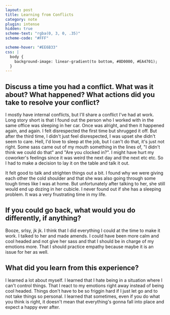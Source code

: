 ```yaml
---
layout: post
title: Learning from Conflicts
category: note
plugin: intense
hidden: true
scheme-text: "rgba(0, 3, 0, .35)"
scheme-code: "#FFF"

scheme-hover: "#EE6B33"
css: |
  body {
    background-image: linear-gradient(to bottom, #8D0000, #EA4701);
  }
---
```


## Discuss a time you had a conflict. What was it about? What happened? What actions did you take to resolve your conflict?

I mostly have internal conflicts, but I'll share a conflict I've had at work. Long story short is that I found out the person who I worked with in the same office was sleeping in her car. Once was alright, and then it happened again, and again. I felt disrespected the first time but shrugged it off. But after the third time, I didn't just feel disrespected, I was upset she didn't seem to care. Hell, I'd love to sleep at the job, but I can't do that, it's just not right. Some sass came out of my mouth something in the lines of, "I didn't think we could do that" and "Are you clocked in?". I might have hurt my coworker's feelings since it was weird the next day and the next etc etc. So I had to make a decision to lay it on the table and talk it out.

It felt good to talk and strighten things out a bit. I found why we were giving each other the cold shoulder and that she was also going through some tough times like I was at home. But unfortunately after talking to her, she still would end up dozing in her cubicle. I never found out if she has a sleeping problem. It was a very frustrating time in my life.

## If you could go back, what would you do differently, if anything?

Booze, srlsy, jk jk. I think that I did everything I could at the time to make it work. I talked to her and made amends. I could have been more calm and cool headed and not give her sass and that I should be in charge of my emotions more. That I should practice empathy because maybe it is an issue for her as well.

## What did you learn from this experience?

I learned a lot about myself. I learned that I hate being in a situation where I can't control things. That I react to my emotions right away instead of being cool headed. Things don't have to be so friggin hard if I just let go and to not take things so personal. I learned that sometimes, even if you do what you think is right, it doesn't mean that everything's gonna fall into place and expect a happy ever after.